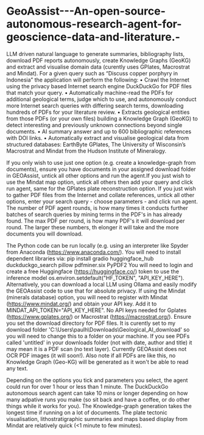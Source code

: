 # GeoAssist---An-open-source-autonomous-research-agent-for-geoscience-data-and-literature.-
LLM driven natural language to generate summaries, bibliography lists, download PDF reports autonomously, create Knowledge Graphs (GeoKG) and extract and visualise domain data (curently uses GPlates, Macrostrat and Mindat).
For a given query such as “Discuss copper porphyry in Indonesia” the application will perform the following:
•	Crawl the Internet using the privacy based Internet search engine DuckDuckGo for PDF files that match your query.
•	Automatically machine-read the PDFs for additional geological terms, judge which to use, and autonomously conduct more Internet search queries with differing search terms, downloading hundreds of PDFs for your literature review.
•	Extracts geological entities from those PDFs (or your own files) building a Knowledge Graph (GeoKG) to detect interesting and previously unknown connections beyond single documents.
•	AI summary answer and up to 600 bibliographic references with DOI links.
•	Automatically extract and visualise geological data from structured databases: EarthByte GPlates, The University of Wisconsin’s Macrostrat and Mindat from the Hudson Institute of Mineralogy.

If you only wish to use just one option (e.g. create a knowledge-graph from documents), ensure you have documents in your assigned download folder in GEOAssist, untick all other options and run the agent.If you just wish to use the Mindat map option, untick all others then add your query and click run agent, same for the GPlates plate reconstruction option. If you just wish to gather PDF files from the Internet and collate references, untick all other options, enter your search query - choose parameters - and click run agent. The number of PDF agent rounds, is how many times it conducts further batches of search queries by mining terms in the PDF's in has already found. The max PDF per round, is how many PDF's it will download per round. The larger these numbers, th elonger it will take and the more documents you will download.

The Python code can be run locally (e.g. using an interpreter like Spyder from Anaconda (https://www.anaconda.com/). You will need to install dependent libraries via: pip install gradio huggingface_hub duckduckgo_search pillow pdfminer.six PyPDF2
You will need to login and create a free Huggingface (https://huggingface.co/) token to use the inference model os.environ.setdefault("HF_TOKEN", "API_KEY_HERE"). Alternatively, you can download a local LLM using Ollama and easily modify the GEOAssist code to use that for absolute privacy.
If using the Mindat (minerals database) option, you will need to register with Mindat (https://www.mindat.org/) and obtain your API key. Add it to MINDAT_API_TOKEN="API_KEY_HERE". No API keys needed for Gplates (https://www.gplates.org/) or Macrostrat (https://macrostrat.org/).
Ensure you set the download directory for PDF files. It is curently set to my download folder 'C:\Users\paulh\Downloads\Geological_AI_download' so you will need to change this to a folder on your machine.
If you see PDFs called 'untitled' in your downloads folder (not with date, author and title) it may mean it is a PDF scan (no text layer). Currently GEOAssist does not OCR PDF images (it will soon!). Also note if all PDFs are like this, no Knowledge Graph (Geo-KG) will be generated as it won't be able to read any text.

Depending on the options you tick and parameters you select, the agent could run for over 1 hour or less than 1 minute. The DuckDuckGo autonomous search agent can take 10 mins or longer depending on how many adpative runs you make (so sit back and have a coffee, or do other things while it works for you). The Knowledge-graph generation takes the longest time if running on a lot of documents. The plate tectonic visualisation, lithostratigraphic summaries and maps based display from Mindat are relatively quick (<1 minute to few minutes).
